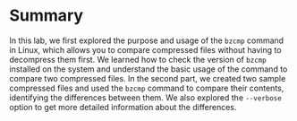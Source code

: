 # Summary

In this lab, we first explored the purpose and usage of the `bzcmp` command in Linux, which allows you to compare compressed files without having to decompress them first. We learned how to check the version of `bzcmp` installed on the system and understand the basic usage of the command to compare two compressed files. In the second part, we created two sample compressed files and used the `bzcmp` command to compare their contents, identifying the differences between them. We also explored the `--verbose` option to get more detailed information about the differences.

